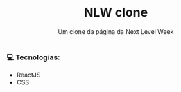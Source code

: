 <br />
<p align="center">
    <h1 align="center">NLW clone</h1>

  <p align="center">    
     Um clone da página da Next Level Week
       <br />
    <br />
  </p> 


### :computer: Tecnologias:
- ReactJS
- CSS




   
